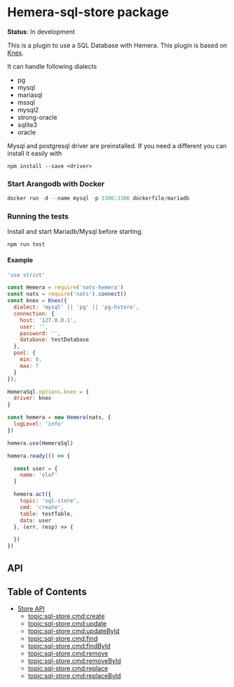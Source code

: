 # Hemera-sql-store package

**Status**: In development

This is a plugin to use a SQL Database with Hemera.
This plugin is based on [Knex](http://knexjs.org/).

It can handle following dialects

- pg
- mysql
- mariasql
- mssql
- mysql2
- strong-oracle
- sqlite3
- oracle

Mysql and postgresql driver are preinstalled. If you need a different you can install it easily with
```
npm install --save <driver>
```

### Start Arangodb with Docker

```js
docker run -d --name mysql -p 3306:3306 dockerfile/mariadb
```

### Running the tests

Install and start Mariadb/Mysql before starting.

```
npm run test
```

#### Example

```js
'use strict'

const Hemera = require('nats-hemera')
const nats = require('nats').connect()
const knex = Knex({
  dialect: 'mysql' || 'pg' || 'pg-hstore',
  connection: {
    host: '127.0.0.1',
    user: '',
    password: '',
    database: testDatabase
  },
  pool: {
    min: 0,
    max: 7
  }
});

HemeraSql.options.knex = {
  driver: knex
}

const hemera = new Hemera(nats, {
  logLevel: 'info'
})

hemera.use(HemeraSql)

hemera.ready(() => {

  const user = {
    name: 'olaf'
  }

  hemera.act({
    topic: 'sql-store',
    cmd: 'create',
    table: testTable,
    data: user
  }, (err, resp) => {

  })
})
```

## API

## Table of Contents

* [Store API](#Document-api)
  * [topic:sql-store,cmd:create](#create)
  * [topic:sql-store,cmd:update](#update)
  * [topic:sql-store,cmd:updateById](#updateById)
  * [topic:sql-store,cmd:find](#find)
  * [topic:sql-store,cmd:findById](#findById)
  * [topic:sql-store,cmd:remove](#remove)
  * [topic:sql-store,cmd:removeById](#removeById)
  * [topic:sql-store,cmd:replace](#replace)
  * [topic:sql-store,cmd:replaceById](#replaceById)
